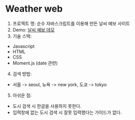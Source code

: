 # Weather web

1. 프로젝트 명: 순수 자바스크립트를 이용해 만든 날씨 예보 사이트
2. Demo: [날씨 예보 데모](https://Gibaek-Park.github.io/weather)
3. 기술 스택:
- Javascript
- HTML
- CSS
- Moment.js (date 관련)
4. 검색 방법:
- 서울 -> seoul, 뉴욕 -> new york, 도쿄 -> tokyo 
5. 아쉬운 점:
- 도시 검색 시 한글을 사용하지 못한다.
- 입력창에 없는 도시 검색 시 잘못 입력했다는 가이드가 없다.
